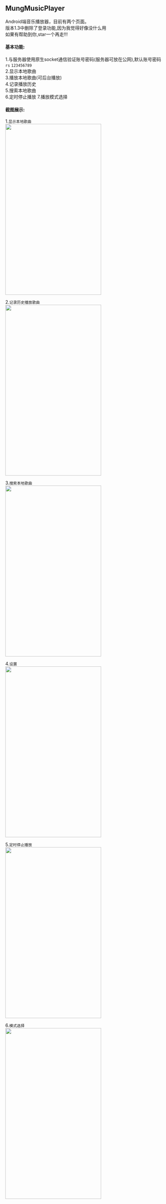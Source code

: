 ## MungMusicPlayer
Android端音乐播放器，目前有两个页面。  
版本1.3中删除了登录功能,因为我觉得好像没什么用  
如果有帮助到你,star一个再走!!!
#### 基本功能:  
1.与服务器使用原生socket通信验证账号密码(服务器可放在公网),默认账号密码 `rs`  `123456789`  
2.显示本地歌曲  
3.播放本地歌曲(可后台播放)  
4.记录播放历史  
5.搜索本地歌曲  
6.定时停止播放
7.播放模式选择
#### 截图展示:
1.`显示本地歌曲`  
<img src="https://github.com/Lvdou-Jack/AndroidMusicPlayer/raw/master/MyFiles/picture/截图/Version1.3/display.png" height = 533 width = 300>  

2.`记录历史播放歌曲`  
<img src="https://github.com/Lvdou-Jack/AndroidMusicPlayer/raw/master/MyFiles/picture/截图/Version1.3/playHistory.png" height = 533 width = 300>  

3.`搜索本地歌曲`  
<img src="https://github.com/Lvdou-Jack/AndroidMusicPlayer/raw/master/MyFiles/picture/截图/Version1.3/searchMusic.png" height = 533 width = 300>  

4.`设置`  
<img src="https://github.com/Lvdou-Jack/AndroidMusicPlayer/raw/master/MyFiles/picture/截图/Version1.3/setting.png" height = 533 width = 300>  

5.`定时停止播放`  
<img src="https://github.com/Lvdou-Jack/AndroidMusicPlayer/raw/master/MyFiles/picture/截图/Version1.3/automaticStop.png" height = 533 width = 300>  

6.`模式选择`  
<img src="https://github.com/Lvdou-Jack/AndroidMusicPlayer/raw/master/MyFiles/picture/截图/Version1.3/playMode.png" height = 533 width = 300>  
